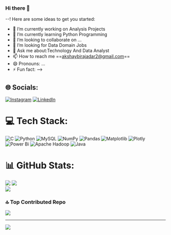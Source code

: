 ### Hi there 👋

--!
Here are some ideas to get you started:

- 🔭 I’m currently working on Analysis Projects 
- 🌱 I’m currently learning Python Programming
- 👯 I’m looking to collaborate on ...
- 🤔 I’m looking for Data Domain Jobs
- 💬 Ask me about:Technology And Data Analyst
- 📫 How to reach me ==akshaybirajadar2@gmail.com==
- 😄 Pronouns: ...
- ⚡ Fun fact:
-->


## 🌐 Socials:
[![Instagram](https://img.shields.io/badge/Instagram-%23E4405F.svg?logo=Instagram&logoColor=white)](https://instagram.com/Mr_akiii_20) [![LinkedIn](https://img.shields.io/badge/LinkedIn-%230077B5.svg?logo=linkedin&logoColor=white)](https://linkedin.com/in/www.linkedin.com/in/akshay-birajdar-3766a5253) 

# 💻 Tech Stack:
![C](https://img.shields.io/badge/c-%2300599C.svg?style=for-the-badge&logo=c&logoColor=white) ![Python](https://img.shields.io/badge/python-3670A0?style=for-the-badge&logo=python&logoColor=ffdd54) ![MySQL](https://img.shields.io/badge/mysql-%2300000f.svg?style=for-the-badge&logo=mysql&logoColor=white) ![NumPy](https://img.shields.io/badge/numpy-%23013243.svg?style=for-the-badge&logo=numpy&logoColor=white) ![Pandas](https://img.shields.io/badge/pandas-%23150458.svg?style=for-the-badge&logo=pandas&logoColor=white) ![Matplotlib](https://img.shields.io/badge/Matplotlib-%23ffffff.svg?style=for-the-badge&logo=Matplotlib&logoColor=black) ![Plotly](https://img.shields.io/badge/Plotly-%233F4F75.svg?style=for-the-badge&logo=plotly&logoColor=white) ![Power Bi](https://img.shields.io/badge/power_bi-F2C811?style=for-the-badge&logo=powerbi&logoColor=black) ![Apache Hadoop](https://img.shields.io/badge/Apache%20Hadoop-66CCFF?style=for-the-badge&logo=apachehadoop&logoColor=black) ![Java](https://img.shields.io/badge/java-%23ED8B00.svg?style=for-the-badge&logo=openjdk&logoColor=white)

# 📊 GitHub Stats:
![](https://github-readme-stats.vercel.app/api?username=Akshay0720&theme=dark&hide_border=false&include_all_commits=true&count_private=false)
![](https://github-readme-streak-stats.herokuapp.com/?user=Akshay0720&theme=dark&hide_border=false)<br/>
![](https://github-readme-stats.vercel.app/api/top-langs/?username=Akshay0720&theme=dark&hide_border=false&include_all_commits=true&count_private=false&layout=compact)

### 🔝 Top Contributed Repo
![](https://github-contributor-stats.vercel.app/api?username=Akshay0720&limit=5&theme=dark&combine_all_yearly_contributions=true)

---
[![](https://visitcount.itsvg.in/api?id=Akshay0720&icon=0&color=0)](https://visitcount.itsvg.in)

<!-- Proudly created with GPRM ( https://gprm.itsvg.in ) -->
